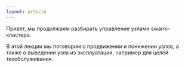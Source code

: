 ```yaml
---
layout: article
---
```


Привет, мы продолжаем разбирать управление узлами swarm-кластера. 

В этой лекции мы поговорим о продвижении и понижении узлов, а также о выведении узла из эксплуатации, например для целей техобслуживания.
